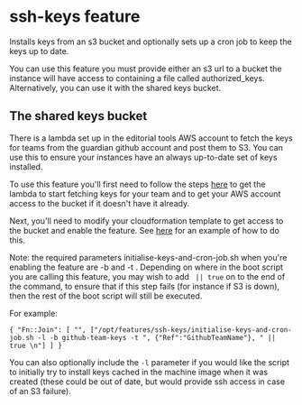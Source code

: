 ssh-keys feature
================

Installs keys from an s3 bucket and optionally sets up a cron job to keep the keys up to date.

You can use this feature you must provide either an s3 url to a bucket the instance will have access to containing a file
called authorized_keys. Alternatively, you can use it with the shared keys bucket.

The shared keys bucket
----------------------
There is a lambda set up in the editorial tools AWS account to fetch the keys for teams from the guardian github account
and post them to S3. You can use this to ensure your instances have an always up-to-date set of keys installed. 

To use this feature you'll first need to follow the steps [here](https://github.com/guardian/github-keys-to-s3-lambda) 
to get the lambda to start fetching keys for your team and to get your AWS account access to the bucket if it doesn't 
have it already.

Next, you'll need to modify your cloudformation template to get access to the bucket and enable the feature. See [here](https://github.com/guardian/composer-snapshotter/pull/52/files) for an example of how to do this.

Note: the required parameters initialise-keys-and-cron-job.sh when you're enabling the feature are -b <bucket name> and -t <team name>. Depending on where in the boot script you are calling this feature, you
may wish to add ` || true` on to the end of the command, to ensure that if this step fails (for instance if S3 is down),
then the rest of the boot script will still be executed.

For example: 

    { "Fn::Join": [ "", ["/opt/features/ssh-keys/initialise-keys-and-cron-job.sh -l -b github-team-keys -t ", {"Ref":"GithubTeamName"}, " || true \n"] ] }

You can also optionally include the `-l` parameter if you would like the script to initially try to install keys cached 
in the machine image when it was created (these could be out of date, but would provide ssh access in case of an S3
failure).
